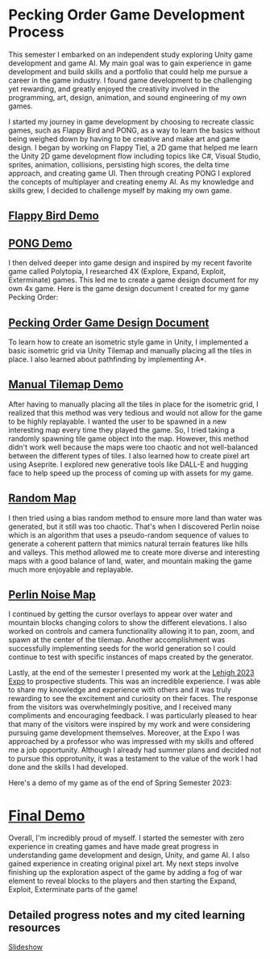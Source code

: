 # Pecking Order Game Development Process
 
This semester I embarked on an independent study exploring Unity game development and game AI. My main goal was to gain experience in game development and build skills and a portfolio that could help me pursue a career in the game industry. I found game development to be challenging yet rewarding, and greatly enjoyed the creativity involved in the programming, art, design, animation, and sound engineering of my own games.

I started my journey in game development by choosing to recreate classic games, such as Flappy Bird and PONG, as a way to learn the basics without being weighed down by having to be creative and make art and game design. I began by working on Flappy Tiel, a 2D game that helped me learn the Unity 2D game development flow including topics like C#, Visual Studio, sprites, animation, collisions, persisting high scores, the delta time approach, and creating game UI. Then through creating PONG I explored the concepts of multiplayer and creating enemy AI. As my knowledge and skills grew, I decided to challenge myself by making my own game.

## [Flappy Bird Demo](https://www.lehigh.edu/~jct324/FlappyTiel_WebGL/)
## [PONG Demo](https://www.lehigh.edu/~jct324/Pong_WebGL/)

I then delved deeper into game design and inspired by my recent favorite game called Polytopia, I researched 4X (Explore, Expand, Exploit, Exterminate) games. This led me to create a game design document for my own 4x game. Here is the game design document I created for my game Pecking Order:

## [Pecking Order Game Design Document](https://docs.google.com/document/d/1oWyOQN9Z7Rh0h8vXWrZLWEyG6qvI7BuZeyP3Ppp0API/edit?usp=sharing)

To learn how to create an isometric style game in Unity, I implemented a basic isometric grid via Unity Tilemap and manually placing all the tiles in place. I also learned about pathfinding by implementing A*. 

## [Manual Tilemap Demo](https://www.lehigh.edu/~jct324/Path_Finder_WebGL/)

After having to manually placing all the tiles in place for the isometric grid, I realized that this method was very tedious and would not allow for the game to be highly replayable. I wanted the user to be spawned in a new interesting map every time they played the game. So, I tried taking a randomly spawning tile game object into the map. However, this method didn't work well because the maps were too chaotic and not well-balanced between the different types of tiles. I also learned how to create pixel art using Aseprite. I explored new generative tools like DALL-E and hugging face to help speed up the process of coming up with assets for my game.

## [Random Map](https://www.lehigh.edu/~jct324/randomMapWebGL/)

I then tried using a bias random method to ensure more land than water was generated, but it still was too chaotic. That's when I discovered Perlin noise which is an algorithm that uses a pseudo-random sequence of values to generate a coherent pattern that mimics natural terrain features like hills and valleys. This method allowed me to create more diverse and interesting maps with a good balance of land, water, and mountain making the game much more enjoyable and replayable.

## [Perlin Noise Map](https://www.lehigh.edu/~jct324/perlinWorld/)

I continued by getting the cursor overlays to appear over water and mountain blocks changing colors to show the different elevations. I also worked on controls and camera functionality allowing it to pan, zoom, and spawn at the center of the tilemap. Another accomplishment was successfully implementing seeds for the world generation so I could continue to test with specific instances of maps created by the generator. 

Lastly, at the end of the semester I presented my work at the [Lehigh 2023 Expo](https://creativeinquiry.lehigh.edu/creative-inquiry/lehigh-expo) to prospective students. This was an incredible experience. I was able to share my knowledge and experience with others and it was truly rewarding to see the excitement and curiosity on their faces. The response from the visitors was overwhelmingly positive, and I received many compliments and encouraging feedback. I was particularly pleased to hear that many of the visitors were inspired by my work and were considering pursuing game development themselves. Moreover, at the Expo I was approached by a professor who was impressed with my skills and offered me a job opportunity. Although I already had summer plans and decided not to pursue this opprotunity, it was a testament to the value of the work I had done and the skills I had developed. 

Here's a demo of my game as of the end of Spring Semester 2023:

# [Final Demo](https://www.lehigh.edu/~jct324/PeckingOrderDemo/)

Overall, I'm incredibly proud of myself. I started the semester with zero experience in creating games and have made great progress in understanding game development and design, Unity, and game AI. I also gained experience in creating original pixel art. My next steps involve finishing up the exploration aspect of the game by adding a fog of war element to reveal blocks to the players and then starting the Expand, Exploit, Exterminate parts of the game!

## Detailed progress notes and my cited learning resources
[Slideshow](https://docs.google.com/presentation/d/1iPVDeZJxIL68Q6TMLT8nNq8rF_ULumYJtzw_htls-fw/edit?usp=sharing)
